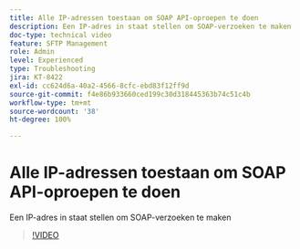 ```yaml
---
title: Alle IP-adressen toestaan om SOAP API-oproepen te doen
description: Een IP-adres in staat stellen om SOAP-verzoeken te maken
doc-type: technical video
feature: SFTP Management
role: Admin
level: Experienced
type: Troubleshooting
jira: KT-8422
exl-id: cc624d6a-40a2-4566-8cfc-ebd83f12ff9d
source-git-commit: f4e86b933660ced199c30d318445363b74c51c4b
workflow-type: tm+mt
source-wordcount: '38'
ht-degree: 100%

---
```


# Alle IP-adressen toestaan om SOAP API-oproepen te doen

Een IP-adres in staat stellen om SOAP-verzoeken te maken

>[!VIDEO](https://video.tv.adobe.com/v/335978?quality=12&learn=on)

